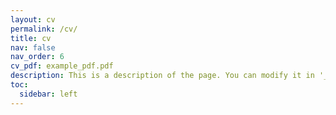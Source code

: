 ```yaml
---
layout: cv
permalink: /cv/
title: cv
nav: false
nav_order: 6
cv_pdf: example_pdf.pdf
description: This is a description of the page. You can modify it in '_pages/cv.md'. You can also change or remove the top pdf download button.
toc:
  sidebar: left
---
```

